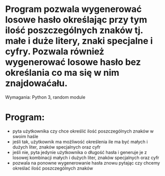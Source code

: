 # Program pozwala wygenerować losowe hasło określając przy tym ilość poszczególnych znaków tj. małe i duże litery, znaki specjalne i cyfry. Pozwala również wygenerować losowe hasło bez określania co ma się w nim znajdowaćału.

Wymagania: Python 3, random module

# Program:
- pyta użytkownika czy chce określić ilość poszczególnych znaków w swoim haśle
- jeśli tak, użytkownik ma możliwość określenia ile ma być małych i dużych liter, znaków specjalnych oraz cyfr
- jeśli nie, pyta jedynie użytkownika o długość hasła i generuje je z losowej kombinacji małych i dużych liter,
  znaków specjalnych oraz cyfr
- pozwala na ponowne wygenerowanie hasła znowu pytając czy chcemy określać ilość poszczególnych znaków
